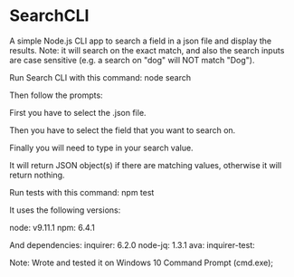 # SearchCLI

A simple Node.js CLI app to search a field in a json file and display the results.
Note: it will search on the exact match, and also the search inputs are
case sensitive (e.g. a search on "dog" will NOT match "Dog").

Run Search CLI with this command: node search

Then follow the prompts:

First you have to select the .json file.

Then you have to select the field that you want to search on.

Finally you will need to type in your search value.

It will return JSON object(s) if there are matching values, otherwise it will return nothing.

Run tests with this command: npm test

It uses the following versions:

 node: v9.11.1
 npm: 6.4.1

 And dependencies:
 inquirer: 6.2.0
 node-jq: 1.3.1
 ava:
 inquirer-test:

Note: Wrote and tested it on Windows 10 Command Prompt (cmd.exe);
